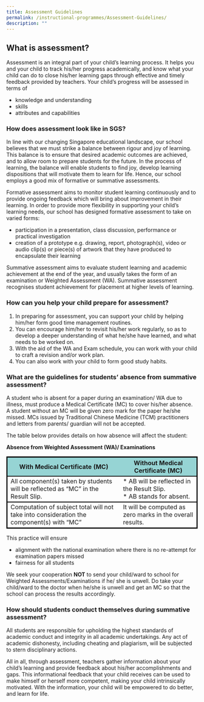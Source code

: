 ```yaml
---
title: Assessment Guidelines
permalink: /instructional-programmes/Assessment-Guidelines/
description: ""
---
```

## What is assessment?

Assessment is an integral part of your child’s learning process. It helps you and your child to track his/her progress academically, and know what your child can do to close his/her learning gaps through effective and timely feedback provided by teachers. Your child’s progress will be assessed in terms of

* knowledge and understanding
* skills
* attributes and capabilities

### How does assessment look like in SGS?

In line with our changing Singapore educational landscape, our school believes that we must strike a balance between rigour and joy of learning. This balance is to ensure that desired academic outcomes are achieved, and to allow room to prepare students for the future. In the process of learning, the balance will enable students to find joy, develop learning dispositions that will motivate them to learn for life. Hence, our school employs a good mix of formative or summative assessments. 

Formative assessment aims to monitor student learning continuously and to provide ongoing feedback which will bring about improvement in their learning. In order to provide more flexibility in supporting your child’s learning needs, our school has designed formative assessment to take on varied forms:

* participation in a presentation, class discussion, performance or practical investigation
* creation of a prototype e.g. drawing, report, photograph(s), video or audio clip(s) or piece(s) of artwork that they have produced to encapsulate their learning

Summative assessment aims to evaluate student learning and academic achievement at the end of the year, and usually takes the form of an examination or Weighted Assessment (WA). Summative assessment recognises student achievement for placement at higher levels of learning.

### How can you help your child prepare for assessment?

1. In preparing for assessment, you can support your child by helping him/her form good time management routines.
2. You can encourage him/her to revisit his/her work regularly, so as to develop a deeper understanding of what he/she have learned, and what needs to be worked on.
3. With the aid of the WA and Exam schedule, you can work with your child to craft a revision and/or work plan.
4. You can also work with your child to form good study habits.
 
### What are the guidelines for students’ absence from summative assessment?

A student who is absent for a paper during an examination/ WA due to illness, must produce a Medical Certificate (MC) to cover his/her absence. A student without an MC will be given zero mark for the paper he/she missed. MCs issued by Traditional Chinese Medicine (TCM) practitioners and letters from parents/ guardian will not be accepted.

The table below provides details on how absence will affect the student:

**Absence from Weighted Assessment (WA)/ Examinations**
<style>
table {
  border: 1px solid black;
  border-collapse: collapse;
}
	th {
  background-color: #96D4D4;
	}
	tr  {
	border: 2px solid black;
  border-collapse: collapse;
	}
</style>
<table>
<thead>
  <tr>
    <th>With Medical Certificate (MC)</th>
    <th>Without Medical Certificate (MC)</th>
  </tr>
</thead>
  <tbody><tr>
    <td>All component(s) taken by students will be reflected as “MC” in the Result Slip.</td>
    <td>* AB will be reflected in the Result Slip.<br>
*   AB stands for absent.</td>
  </tr>
	 <tr>
    <td>Computation of subject total will not take into consideration the component(s) with “MC”</td>
    <td>It will be computed as zero marks in the overall results. </td>
  </tr>
	</tbody></table>

This practice will ensure

* alignment with the national examination where there is no re-attempt for examination papers missed
* fairness for all students

We seek your cooperation&nbsp;**NOT**&nbsp;to send your child/ward to school for Weighted Assessments/Examinations if he/ she is unwell. Do take your child/ward to the doctor when he/she is unwell and get an MC so that the school can process the results accordingly.

### How should students conduct themselves during summative assessment?
All students are responsible for upholding the highest standards of academic conduct and integrity in all academic undertakings. Any act of academic dishonesty, including cheating and plagiarism, will be subjected to stern disciplinary actions.

All in all, through assessment, teachers gather information about your child’s learning and provide feedback about his/her accomplishments and gaps. This informational feedback that your child receives can be used to make himself or herself more competent, making your child intrinsically motivated. With the information, your child will be empowered to do better, and learn for life.